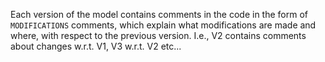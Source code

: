 
Each version of the model contains comments in the code in the form of ``MODIFICATIONS`` comments, which explain what modifications are made and where, with respect to the previous version.
I.e., V2 contains comments about changes w.r.t. V1, V3 w.r.t. V2 etc...

